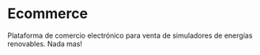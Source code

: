 # Ecommerce
Plataforma de comercio electrónico para venta de simuladores de energías renovables.
Nada mas!
